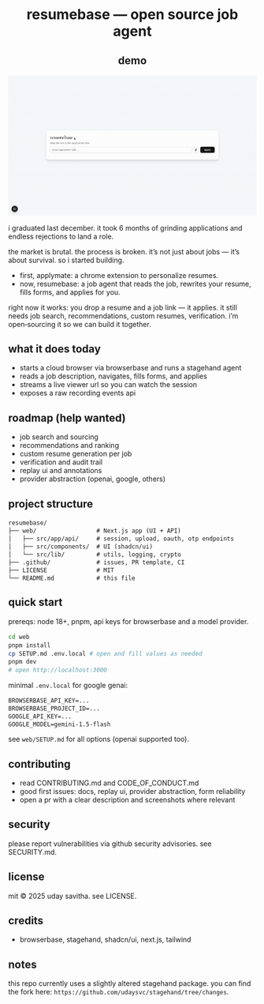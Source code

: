 <div align="center">

# resumebase — open source job agent
## demo
<img src="web/public/rb%20gif.gif" alt="resumebase demo" width="720" />

</div>

i graduated last december. it took 6 months of grinding applications and endless rejections to land a role.

the market is brutal. the process is broken. it’s not just about jobs — it’s about survival. so i started building.

- first, applymate: a chrome extension to personalize resumes.
- now, resumebase: a job agent that reads the job, rewrites your resume, fills forms, and applies for you.

right now it works: you drop a resume and a job link — it applies. it still needs job search, recommendations, custom resumes, verification. i’m open‑sourcing it so we can build it together.

## what it does today
- starts a cloud browser via browserbase and runs a stagehand agent
- reads a job description, navigates, fills forms, and applies
- streams a live viewer url so you can watch the session
- exposes a raw recording events api

## roadmap (help wanted)
- job search and sourcing
- recommendations and ranking
- custom resume generation per job
- verification and audit trail
- replay ui and annotations
- provider abstraction (openai, google, others)

## project structure
```
resumebase/
├── web/                 # Next.js app (UI + API)
│   ├── src/app/api/     # session, upload, oauth, otp endpoints
│   ├── src/components/  # UI (shadcn/ui)
│   └── src/lib/         # utils, logging, crypto
├── .github/             # issues, PR template, CI
├── LICENSE              # MIT
└── README.md            # this file
```

## quick start
prereqs: node 18+, pnpm, api keys for browserbase and a model provider.

```bash
cd web
pnpm install
cp SETUP.md .env.local # open and fill values as needed
pnpm dev
# open http://localhost:3000
```

minimal `.env.local` for google genai:
```env
BROWSERBASE_API_KEY=...
BROWSERBASE_PROJECT_ID=...
GOOGLE_API_KEY=...
GOOGLE_MODEL=gemini-1.5-flash
```

see `web/SETUP.md` for all options (openai supported too).

## contributing
- read CONTRIBUTING.md and CODE_OF_CONDUCT.md
- good first issues: docs, replay ui, provider abstraction, form reliability
- open a pr with a clear description and screenshots where relevant

## security
please report vulnerabilities via github security advisories. see SECURITY.md.

## license
mit © 2025 uday savitha. see LICENSE.

## credits
- browserbase, stagehand, shadcn/ui, next.js, tailwind

## notes
this repo currently uses a slightly altered stagehand package. you can find the fork here: `https://github.com/udaysvc/stagehand/tree/changes`.